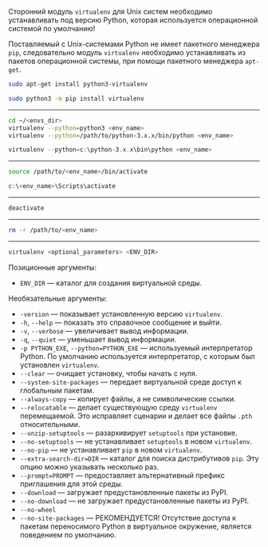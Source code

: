 Сторонний модуль `virtualenv` для Unix систем необходимо устанавливать под версию Python, которая используется операционной системой по умолчанию!

Поставляемый с Unix-системами Python не имеет пакетного менеджера `pip`, следовательно модуль `virtualenv` необходимо устанавливать из пакетов операционной системы, при помощи пакетного менеджера `apt-get`.

```zsh
sudo apt-get install python3-virtualenv
```

```zsh
sudo python3 -m pip install virtualenv
```

------------------------------------------------------------------------------------------------------------------------

```zsh
cd ~/<envs_dir>
virtualenv --python=python3 <env_name>
virtualenv --python=/path/to/python-3.x.x/bin/python <env_name>
```

```PowerShell
virtualenv --python=c:\python-3.x.x\bin\python <env_name>
```

------------------------------------------------------------------------------------------------------------------------

```zsh
source /path/to/<env_name>/bin/activate
```

```PowerShell
c:\<env_name>\Scripts\activate
```

------------------------------------------------------------------------------------------------------------------------

```zsh
deactivate
```

---

```zsh
rm -r /path/to/<env_name>
```

---

```zsh
virtualenv <optional_parameters> <ENV_DIR>
```

Позиционные аргументы:

- `ENV_DIR` — каталог для создания виртуальной среды.

Необязательные аргументы:

- `-version` — показывает установленную версию `virtualenv`.
- `-h`, `--help` — показать это справочное сообщение и выйти.
- `-v`, `--verbose` — увеличивает вывод информации.
- `-q`, `--quiet` — уменьшает вывод информации.
- `-p PYTHON_EXE`, `--python=PYTHON_EXE` — используемый интерпретатор Python. По умолчанию используется интерпретатор, с которым был установлен `virtualenv`.
- `--clear` — очищает установку, чтобы начать с нуля.
- `--system-site-packages` — передает виртуальной среде доступ к глобальным пакетам.
- `--always-copy` — копирует файлы, а не символические ссылки.
- `--relocatable` — делает существующую среду `virtualenv` перемещаемой. Это исправляет сценарии и делает все файлы `.pth` относительными.
- `--unzip-setuptools` — разархивирует `setuptools` при установке.
- `--no-setuptools` — не устанавливает `setuptools` в новом `virtualenv`.
- `--no-pip` — не устанавливает `pip` в новом `virtualenv`.
- `--extra-search-dir=DIR` — каталог для поиска дистрибутивов `pip`. Эту опцию можно указывать несколько раз.
- `--prompt=PROMPT` — предоставляет альтернативный префикс приглашения для этой среды.
- `--download` — загружает предустановленные пакеты из PyPI.
- `--no-download` — не загружает предустановленные пакеты из PyPI.
- `--no-wheel`
- `--no-site-packages` — РЕКОМЕНДУЕТСЯ! Отсутствие доступа к пакетам переносимого Python в виртуальное окружение, является поведением по умолчанию.